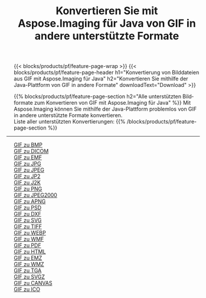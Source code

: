 ﻿---
title: Konvertieren Sie mit Aspose.Imaging für Java von GIF in andere unterstützte Formate 
weight: 3920
url: /de/java/conversion/from/gif 
lang: de
langdirlevel: 2
locales: zh-hans,ja,it,ru,de,es,fr,nl,id,lt,pl,pt,vi,tr,ko,zh-hant,ar,hi,th,sv,cs,uk,he
description: Mit Aspose.Imaging können Sie mithilfe der Java-Plattform problemlos von GIF in andere Formate konvertieren
---

{{< blocks/products/pf/feature-page-wrap >}}
{{< blocks/products/pf/feature-page-header h1="Konvertierung von Bilddateien aus GIF mit Aspose.Imaging für Java" h2="Konvertieren Sie mithilfe der Java-Plattform von GIF in andere Formate" downloadText="Download" >}}


{{% blocks/products/pf/feature-page-section  h2="Alle unterstützten Bildformate zum Konvertieren von GIF mit Aspose.Imaging für Java" %}}
Mit Aspose.Imaging können Sie mithilfe der Java-Plattform problemlos von GIF in andere unterstützte Formate konvertieren.
<br/>
Liste aller unterstützten Konvertierungen:
{{% /blocks/products/pf/feature-page-section %}}
<div class="container-fluid productfamilypage bg-gray">
    <div class="convertypes bg-gray agp-content section">
        <div class="container">
		<hr style="margin-left:-20px;"/>
		<div class="row other-converters">
		    <div class='col-md-2 other-converter remove-lp remove-rp'><a href="/imaging/de/java/conversion/gif-to-bmp" >GIF zu BMP</a></div><div class='col-md-2 other-converter remove-lp remove-rp'><a href="/imaging/de/java/conversion/gif-to-dicom" >GIF zu DICOM</a></div><div class='col-md-2 other-converter remove-lp remove-rp'><a href="/imaging/de/java/conversion/gif-to-emf" >GIF zu EMF</a></div><div class='col-md-2 other-converter remove-lp remove-rp'><a href="/imaging/de/java/conversion/gif-to-jpg" >GIF zu JPG</a></div><div class='col-md-2 other-converter remove-lp remove-rp'><a href="/imaging/de/java/conversion/gif-to-jpeg" >GIF zu JPEG</a></div><div class='col-md-2 other-converter remove-lp remove-rp'><a href="/imaging/de/java/conversion/gif-to-jp2" >GIF zu JP2</a></div><div class='col-md-2 other-converter remove-lp remove-rp'><a href="/imaging/de/java/conversion/gif-to-j2k" >GIF zu J2K</a></div><div class='col-md-2 other-converter remove-lp remove-rp'><a href="/imaging/de/java/conversion/gif-to-png" >GIF zu PNG</a></div><div class='col-md-2 other-converter remove-lp remove-rp'><a href="/imaging/de/java/conversion/gif-to-jpeg2000" >GIF zu JPEG2000</a></div><div class='col-md-2 other-converter remove-lp remove-rp'><a href="/imaging/de/java/conversion/gif-to-apng" >GIF zu APNG</a></div><div class='col-md-2 other-converter remove-lp remove-rp'><a href="/imaging/de/java/conversion/gif-to-psd" >GIF zu PSD</a></div><div class='col-md-2 other-converter remove-lp remove-rp'><a href="/imaging/de/java/conversion/gif-to-dxf" >GIF zu DXF</a></div><div class='col-md-2 other-converter remove-lp remove-rp'><a href="/imaging/de/java/conversion/gif-to-svg" >GIF zu SVG</a></div><div class='col-md-2 other-converter remove-lp remove-rp'><a href="/imaging/de/java/conversion/gif-to-tiff" >GIF zu TIFF</a></div><div class='col-md-2 other-converter remove-lp remove-rp'><a href="/imaging/de/java/conversion/gif-to-webp" >GIF zu WEBP</a></div><div class='col-md-2 other-converter remove-lp remove-rp'><a href="/imaging/de/java/conversion/gif-to-wmf" >GIF zu WMF</a></div><div class='col-md-2 other-converter remove-lp remove-rp'><a href="/imaging/de/java/conversion/gif-to-pdf" >GIF zu PDF</a></div><div class='col-md-2 other-converter remove-lp remove-rp'><a href="/imaging/de/java/conversion/gif-to-html" >GIF zu HTML</a></div><div class='col-md-2 other-converter remove-lp remove-rp'><a href="/imaging/de/java/conversion/gif-to-emz" >GIF zu EMZ</a></div><div class='col-md-2 other-converter remove-lp remove-rp'><a href="/imaging/de/java/conversion/gif-to-wmz" >GIF zu WMZ</a></div><div class='col-md-2 other-converter remove-lp remove-rp'><a href="/imaging/de/java/conversion/gif-to-tga" >GIF zu TGA</a></div><div class='col-md-2 other-converter remove-lp remove-rp'><a href="/imaging/de/java/conversion/gif-to-svgz" >GIF zu SVGZ</a></div><div class='col-md-2 other-converter remove-lp remove-rp'><a href="/imaging/de/java/conversion/gif-to-canvas" >GIF zu CANVAS</a></div><div class='col-md-2 other-converter remove-lp remove-rp'><a href="/imaging/de/java/conversion/gif-to-ico" >GIF zu ICO</a></div>
                </div>
        </div>
    </div>
</div>
<br/>

